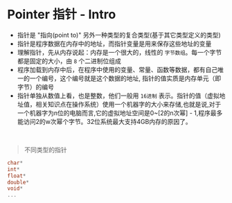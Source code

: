 
&emsp;
# Pointer 指针 - Intro
- 指针是 "指向(point to)" 另外一种类型的复合类型(基于其它类型定义的类型)
- 指针是程序数据在内存中的地址，而指针变量是用来保存这些地址的变量
- 理解指针，先从内存说起：内存是一个很大的，线性的 `字节数组`。每一个字节都是固定的大小，由 `8` 个二进制位组成
- 程序加载到内存中后，在程序中使用的变量、常量、函数等数据，都有自己唯一的一个编号，这个编号就是这个数据的地址, 指针的值实质是内存单元（即字节）的编号
- 指针单独从数值上看，也是整数，他们一般用 `16进制` 表示。指针的值（虚拟地址值，相关知识点在操作系统）使用一个机器字的大小来存储,也就是说,对于一个机器字为n位的电脑而言,它的虚拟地址空间是0~[2的n次幂] - 1,程序最多能访问2的w次幂个字节。32位系统最大支持4GB内存的原因了。

&emsp;
>不同类型的指针
```c++
char*
int*
float*
double*
void*
...
```






